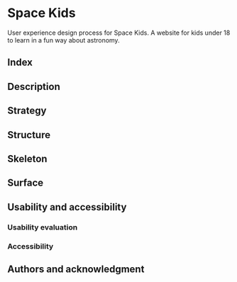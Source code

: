 # Space Kids
User experience design process for Space Kids. A website for kids under 18 to learn in a fun way about astronomy.

## Index

## Description

## Strategy

## Structure

## Skeleton

## Surface

## Usability and accessibility

### Usability evaluation

### Accessibility

## Authors and acknowledgment
